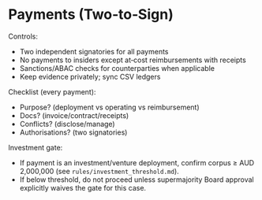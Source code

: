 # Payments (Two‑to‑Sign)

Controls:
- Two independent signatories for all payments
- No payments to insiders except at‑cost reimbursements with receipts
- Sanctions/ABAC checks for counterparties when applicable
- Keep evidence privately; sync CSV ledgers

Checklist (every payment):
- Purpose? (deployment vs operating vs reimbursement)
- Docs? (invoice/contract/receipts)
- Conflicts? (disclose/manage)
- Authorisations? (two signatories)

Investment gate:
- If payment is an investment/venture deployment, confirm corpus ≥ AUD 2,000,000 (see `rules/investment_threshold.md`).
- If below threshold, do not proceed unless supermajority Board approval explicitly waives the gate for this case.
